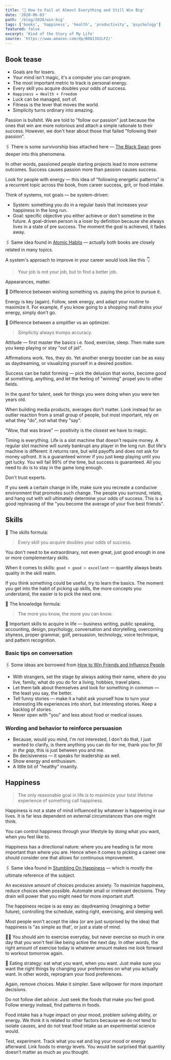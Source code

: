 ```yaml
---
title: '📖 How to Fail at Almost Everything and Still Win Big'
date: '2020-06-03'
path: '/blog/2020/win-big'
tags: ['books', 'happiness', 'health', 'productivity', 'psychology']
featured: false
excerpt: 'Kind of the Story of My Life'
source: 'https://www.amazon.com/dp/B0813X2LFZ/'
---
```


## Book tease

- Goals are for losers.
- Your mind isn't magic, it's a computer you can program.
- The most important metric to track is personal energy.
- Every skill you acquire doubles your odds of success.
- `Happiness = Health + Freedom`
- Luck can be managed, sort of.
- Fitness is the lever that moves the world.
- Simplicity turns ordinary into amazing.

Passion is bullshit. We are told to "follow our passion" just because the ones that win are more notorious and attach a simple rationale to their success. However, we don't hear about those that failed "following their passion".

🖇️ There is some survivorship bias attached here — [The Black Swan](/blog/2020/the-black-swan) goes deeper into this phenomena.

In other words, passioned people starting projects lead to more extreme outcomes. Success causes passion more than passion causes success.

Look for people with energy — this idea of "following energetic patterns" is a recurrent topic across the book, from career success, grit, or food intake.

Think of systems, not goals — be system-driven:

- System: something you do in a regular basis that increases your happiness in the long run.
- Goal: specific objective you either achieve or don't sometime in the future. A goal-driven person is a loser by definition because she always lives in a state of pre success. The moment the goal is achieved, it fades away.

🖇️ Same idea found in [Atomic Habits](/blog/2019/atomic-habits) — actually both books are closely related in many topics.

A system's approach to improve in your career would look like this 👇

> Your job is not your job, but to find a better job.

Appearances, matter.

🔖 Difference between wishing something vs. paying the price to pursue it.

Energy is key (again). Follow, seek energy, and adapt your routine to maximize it. For example, if you know going to a shopping mall drains your energy, simply don't go.

🔖 Difference between a simplifier vs an optimizer.

> Simplicity always trumps accuracy.

Attitude — first master the basics i.e. food, exercise, sleep. Then make sure you keep playing or stay "out of jail".

Affirmations work. Yes, they do. Yet another energy booster can be as easy as daydreaming, or visualizing yourself in a desired position.

Success can be habit forming — pick the delusion that works, become good at something, anything, and let the feeling of "winning" propel you to other fields.

In the quest for talent, seek for things you were doing when you were ten years old.

When building media products, averages don't matter. Look instead for an outlier reaction from a small group of people, but most important, rely on what they "do", not what they "say".

"Wow, that was brave" — positivity is the closest we have to magic.

Timing is everything. Life is a slot machine that doesn't require money. A regular slot machine will surely bankrupt any player in the long run. But life's machine is different: it returns rare, but wild payoffs and does not ask for money upfront. It is a guaranteed winner if you just keep playing until you get lucky. You will fail 99% of the time, but success is guaranteed. All you need to do is to stay in the game long enough.

Don't trust experts.

If you seek a certain change in life, make sure you recreate a conducive environment that promotes such change. The people you surround, relate, and hang out with will ultimately determine your odds of success. This is a good rephrasing of the "you become the average of your five best friends".

## Skills

📍 The skills formula:

> Every skill you acquire doubles your odds of success.

You don't need to be extraordinary, not even great, just good enough in one or more complementary skills.

When it comes to skills: `good + good > excellent` — quantity always beats quality in the skill realm.

If you think something could be useful, try to learn the basics. The moment you get into the habit of picking up skills, the more concepts you understand, the easier is to pick the next one.

📍 The knowledge formula:

> The more you know, the more you can know.

🔖 Important skills to acquire in life — business writing, public speaking, accounting, design, psychology, conversation and storytelling, overcoming shyness, proper grammar, golf, persuasion, technology, voice technique, and pattern recognition.

### Basic tips on conversation

🖇️ Some ideas are borrowed from [How to Win Friends and Influence People](/blog/2019/how-to-win-friends-and-influence-people)

- With strangers, set the stage by always asking their name, where do you live, family, what do you do for a living, hobbies, travel plans.
- Let them talk about themselves and look for something in common — the least you say, the better.
- Tell funny stories — make it a habit ask yourself how to turn your interesting life experiences into short, but interesting stories. Keep a backlog of stories.
- Never open with "you" and less about food or medical issues.

### Wording and behavior to reinforce persuasion

- Because, would you mind, I'm not interested, I don't do that, I just wanted to clarify, is there anything you can do for me, thank you for _fill in the gap_, this is just between you and me.
- Be decisiveness — it speaks for leadership as well.
- Show energy and enthusiasm.
- A little bit of "healthy" insanity.

## Happiness

> The only reasonable goal in life is to maximize your total lifetime experience of something call happiness.

Happiness is not a state of mind influenced by whatever is happening in our lives. It is far less dependent on external circumstances than one might think.

You can control happiness through your lifestyle by doing what you want, when you feel like to.

Happiness has a directional nature: where you are heading is far more important than where you are. Hence when it comes to picking a career one should consider one that allows for continuous improvement.

🖇️ Same idea found in [Stumbling On Happiness](/blog/2019/stumbling-on-happiness) — which is mostly the ultimate reference of the subject.

An excessive amount of choices produces anxiety. To maximize happiness, reduce choices when possible. Automate small or irrelevant decisions. They drain will power that you might need for more important stuff.

The happiness recipe is as easy as: daydreaming (imagining a better future), controlling the schedule, eating right, exercising, and sleeping well.

Most people won't accept the idea (or are just surprised by the idea) that happiness is "as simple as that', or just a state of mind.

🏃‍♂️ You should aim to exercise everyday, but never exercise so much in one day that you won't feel like being active the next day. In other words, the right amount of exercise today is whatever amount makes me look forward to workout tomorrow again.

🍔 Eating strategy: eat what you want, when you want. Just make sure you want the right things by changing your preferences on what you actually want. In other words, reprogram your food preferences.

Again, remove choices. Make it simpler. Save willpower for more important decisions.

Do not follow diet advice. Just seek the foods that make you feel good. Follow energy instead, find patterns in foods.

Food intake has a huge impact on your mood, problem solving ability, or energy. We think it is related to other factors because we do not tend to isolate causes, and do not treat food intake as an experimental science would.

Test, experiment. Track what you eat and log your mood or energy afterward. Link foods to energy levels. You would be surprised that quantity doesn't matter as much as you thought.
